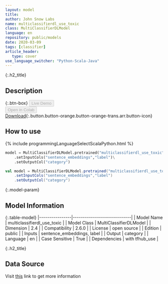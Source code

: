 ```yaml
---
layout: model
title: 
author: John Snow Labs
name: multiclassifierdl_use_toxic
class: MultiClassifierDLModel
language: en
repository: public/models
date: 2020-03-09
tags: [classifier]
article_header:
   type: cover
use_language_switcher: "Python-Scala-Java"
---
```


{:.h2_title}
## Description 




{:.btn-box}
<button class="button button-orange" disabled>Live Demo</button><br/><button class="button button-orange" disabled>Open in Colab</button><br/>[Download](https://s3.amazonaws.com/auxdata.johnsnowlabs.com/public/models/multiclassifierdl_use_toxic_en_2.6.0_2.4_1599144262640.zip){:.button.button-orange.button-orange-trans.arr.button-icon}<br/>

## How to use 
<div class="tabs-box" markdown="1">

{% include programmingLanguageSelectScalaPython.html %}

```python
model = MultiClassifierDLModel.pretrained("multiclassifierdl_use_toxic","en","public/models")\
	.setInputCols("sentence_embeddings","label")\
	.setOutputCol("category")
```

```scala
val model = MultiClassifierDLModel.pretrained("multiclassifierdl_use_toxic","en","public/models")
	.setInputCols("sentence_embeddings","label")
	.setOutputCol("category")
```
</div>



{:.model-param}
## Model Information
{:.table-model}
|----------------|-----------------------------|
| Model Name     | multiclassifierdl_use_toxic |
| Model Class    | MultiClassifierDLModel      |
| Dimension      | 2.4                         |
| Compatibility  | 2.6.0                       |
| License        | open source                 |
| Edition        | public                      |
| Inputs         | sentence_embeddings, label  |
| Output         | category                    |
| Language       | en                          |
| Case Sensitive | True                        |
| Dependencies   | with tfhub_use              |




{:.h2_title}
## Data Source
  
Visit [this](https://github.com/JohnSnowLabs/spark-nlp/blob/master/src/main/scala/com/johnsnowlabs/nlp/annotators/classifier/dl/MultiClassifierDLModel.scala) link to get more information

